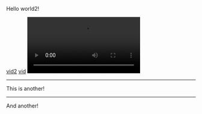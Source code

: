 Hello world2!

[vid2](https://www.dailymotion.com/video/x9qt8oq)
[vid](https://www.youtube.com/watch?v=DWuM5fCVoWA)
<video src="https://www.youtube.com/watch?v=DWuM5fCVoWA"></video>

---
This is another!

---
And another!
<!--stackedit_data:
eyJoaXN0b3J5IjpbOTYxMTE3MzczLDE3Mzc3NjYxNzIsMTgwMj
UxNTg5OCwtMTQ5NTcyNzE5LDIzOTU3MDU1OSwtMzMyNDU1MzYz
XX0=
-->